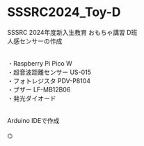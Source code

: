 # SSSRC2024_Toy-D
SSSRC 2024年度新入生教育 おもちゃ講習 D班<br>
人感センサーの作成<br><br>

・Raspberry Pi Pico W<br>
・超音波距離センサー US-015<br>
・フォトレジスタ PDV-P8104<br>
・ブザー LF-MB12B06<br>
・発光ダイオード <br><br>

Arduino IDEで作成<br><br>
⌬